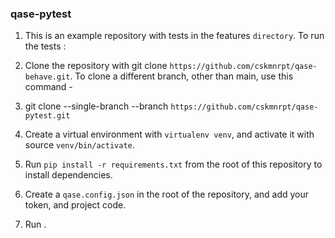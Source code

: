 ### qase-pytest
1. This is an example repository with tests in the features `directory`. To run the tests :

2. Clone the repository with git clone `https://github.com/cskmnrpt/qase-behave.git`. To clone a different branch, other than main, use this command -
3. git clone --single-branch --branch <branch-name> `https://github.com/cskmnrpt/qase-pytest.git`

4. Create a virtual environment with `virtualenv venv`, and activate it with source `venv/bin/activate`.

5. Run `pip install -r requirements.txt` from the root of this repository to install dependencies.

6. Create a `qase.config.json` in the root of the repository, and add your token, and project code.

7. Run .
